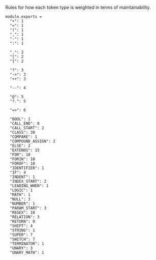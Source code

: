 Rules for how each token type is weighted in terms of maintainability.

    module.exports =
      "+": 1
      "=": 1
      "(": 1
      ",": 1
      "-": 1
      ":": 1

      ".": 2
      "[": 2
      "{": 2

      "?": 3
      "->": 3
      "++": 3

      "--": 4

      "@": 5
      "?.": 5

      "=>": 6

      "BOOL": 1
      "CALL_END": 0
      "CALL_START": 2
      "CLASS": 30
      "COMPARE": 1
      "COMPOUND_ASSIGN": 2
      "ELSE": 2
      "EXTENDS": 15
      "FOR": 10
      "FORIN": 10
      "FOROF": 10
      "IDENTIFIER": 1
      "IF": 4
      "INDENT": 1
      "INDEX_START": 2
      "LEADING_WHEN": 1
      "LOGIC": 1
      "MATH": 1
      "NULL": 3
      "NUMBER": 1
      "PARAM_START": 3
      "REGEX": 10
      "RELATION": 3
      "RETURN": 0
      "SHIFT": 4
      "STRING": 1
      "SUPER": 7
      "SWITCH": 7
      "TERMINATOR": 1
      "UNARY": 3
      "UNARY_MATH": 1
